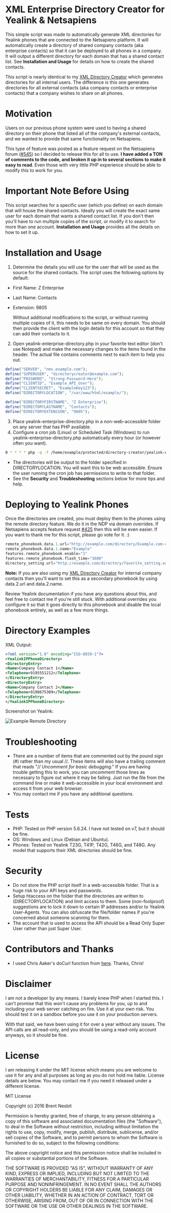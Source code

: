 # XML Enterprise Directory Creator for Yealink & Netsapiens
This simple script was made to automatically generate XML directories for Yealink phones that are connected to the Netsapiens platform. It will automatically create a directory of shared company contacts (aka enterprise contacts) so that it can be deployed to all phones in a company. It will output a different directory for each domain that has a shared contact list. See **Installation and Usage** for details on how to create the shared contacts.

This script is nearly identical to my [XML Directory Creator](https://github.com/nesb0t/yealink-directory-creator) which generates directories for all internal users. The difference is this one generates directories for all external contacts (aka company contacts or enterprise contacts) that a company wishes to share on all phones. 

# Motivation
Users on our previous phone system were used to having a shared directory on their phone that listed all of the company's external contacts, and we wanted to provide that same functionality on Netsapiens.

This type of feature was posted as a feature request on the Netsapiens forum ([#545](https://forum.netsapiens.com/t/link-contacts-in-web-portal-to-show-on-yealink-directory/545/)) so I decided to release this for all to use. **I have added a TON of comments to the code, and broken it up in to several sections to make it easy to read**. Even those with very little PHP experience should be able to modify this to work for you.

# Important Note Before Using
This script searches for a specific user (which you define) on each domain that will house the shared contacts. Ideally you will create the exact same user for each domain that wants a shared contact list. If you don't then you'll have to run multiple copies of the script, or modify it to search for more than one account. **Installation and Usage** provides all the details on how to set it up.

# Installation and Usage
1. Determine the details you will use for the user that will be used as the source for the shared contacts. The script uses the following options by default: 
- First Name: Z Enterprise
- Last Name: Contacts
- Extension: 9805

  Without additional modifications to the script, or without running multiple copies of it, this needs to be same on every domain. You should then provide the client with the login details for this account so that they can add their contacts to it. 

2. Open yealink-enterprise-directory.php in your favorite text editor (don't use Notepad) and make the necessary changes to the items found in the header. The actual file contains comments next to each item to help you out.
```php
define("SERVER", "nms.example.com");
define("SUPERUSER", "directorycreator@example.com");
define("PASSWORD", "Strong-Password-Here");
define("CLIENTID", "Example_API_User");
define("CLIENTSECRET", "ExampleKey123");
define("DIRECTORYLOCATION", "/var/www/html/example/");

define("DIRECTORYFIRSTNAME", "Z Enterprise");
define("DIRECTORYLASTNAME", "Contacts");
define("DIRECTORYEXTENSION", "9805");
```
3. Place yealink-enterprise-directory.php in a non-web-accessible folder on any server that has PHP available.
4. Configure a cron job (Linux) or Scheduled Task (Windows) to run yealink-enterprise-directory.php automatically every hour (or however often you want).
```sh
0 * * * * php -q -f /home/example/protected/directory-creator/yealink-enterprise-directory.php > /dev/null 2>&1
```
- The directories will be output to the folder specified in DIRECTORYLOCATION. You will want this to be web accessible. Ensure the user running the cron job has permissions to write to that folder. 
- See the **Security** and **Troubleshooting** sections below for more tips and help.

# Deploying to Yealink Phones
Once the directories are created, you must deploy them to the phones using the remote directory feature. We do it in the NDP via domain overrides. If Netsapiens accepts feature request [#425](https://forum.netsapiens.com/t/ndp-adding-tokens-variables-to-overrides/425) then this will be even easier. If you want to thank me for this script, please go vote for it. :)

```php
remote_phonebook.data.1.url="http://example.com/directory/Example.com-contacts.xml"
remote_phonebook.data.1.name="Example"
features.remote_phonebook.enable="1"
features.remote_phonebook.flash_time="3600"
directory_setting.url="http://example.com/directory/favorite_setting.xml"
```

**Note:** If you are also using my [XML Directory Creator](https://github.com/nesb0t/yealink-directory-creator) for internal company contacts then you'll want to set this as a secondary phonebook by using data.2.url and data.2.name. 

Review Yealink documentation if you have any questions about this, and feel free to contact me if you're still stuck. With additional overrides you configure it so that it goes directly to this phonebook and disable the local phonebook entirely, as well as a few more things.

# Directory Examples
XML Output:
```xml
<?xml version="1.0" encoding="ISO-8859-1"?>
<YealinkIPPhoneDirectory>
<DirectoryEntry>
<Name>Company Contact 1</Name> 
<Telephone>9195551212</Telephone> 
</DirectoryEntry>
<DirectoryEntry>
<Name>Company Contact 2</Name> 
<Telephone>9198675309</Telephone> 
</DirectoryEntry>
</YealinkIPPhoneDirectory>
```

Screenshot on Yealink:

![Example Remote Directory](http://deploy.celitovoice.net/directory/github-example.png)

# Troubleshooting
- There are a number of items that are commented out by the pound sign (#) rather than my usual //. These items will also have a trailing comment that reads "*// Uncomment for basic debugging*." If you are having trouble getting this to work, you can uncomment those lines as necessary to figure out where it may be failing. Just run the file from the command line or make it web-accessible in your local environment and access it from your web browser.
- You may contact me if you have any additional questions.

# Tests
- PHP: Tested on PHP version 5.6.24. I have not tested on v7, but it should be fine.
- OS: Windows and Linux (Debian and Ubuntu).
- Phones: Tested on Yealink T23G, T41P, T42G, T46G, and T48G. Any model that supports their XML directories should be fine.

# Security
- Do not store the PHP script itself in a web-accessible folder. That is a huge risk to your API keys and passwords.
- Setup htaccess on the folder that the directories are written to (DIRECTORYLOCATION) and limit access to them. Some (non-foolproof) suggestions are to lock it down to certain IP addresses and/or to Yealink User-Agents. You can also obfuscate the file/folder names if you're concerned about someone scanning for them.
- The account that is used to access the API should be a Read Only Super User rather than just Super User.

# Contributors and Thanks
- I used Chris Aaker's doCurl function from [here](https://github.com/aaker/domain-selfsignup). Thanks, Chris!

# Disclaimer
I am not a developer by any means. I barely knew PHP when I started this. I can't promise that this won't cause any problems for you, up to and including your web server catching on fire. Use it at your own risk. You should test it on a sandbox before you use it on your production servers.

With that said, we have been using it for over a year without any issues. The API calls are all read-only, and you should be using a read-only account anyways, so it should be fine.

# License

I am releasing it under the MIT license which means you are welcome to use it for any and all purposes as long as you do not hold me liable. License details are below. You may contact me if you need it released under a different license.

MIT License

Copyright (c) 2016 Brent Nesbit

Permission is hereby granted, free of charge, to any person obtaining a copy
of this software and associated documentation files (the "Software"), to deal
in the Software without restriction, including without limitation the rights
to use, copy, modify, merge, publish, distribute, sublicense, and/or sell
copies of the Software, and to permit persons to whom the Software is
furnished to do so, subject to the following conditions:

The above copyright notice and this permission notice shall be included in all
copies or substantial portions of the Software.

THE SOFTWARE IS PROVIDED "AS IS", WITHOUT WARRANTY OF ANY KIND, EXPRESS OR
IMPLIED, INCLUDING BUT NOT LIMITED TO THE WARRANTIES OF MERCHANTABILITY,
FITNESS FOR A PARTICULAR PURPOSE AND NONINFRINGEMENT. IN NO EVENT SHALL THE
AUTHORS OR COPYRIGHT HOLDERS BE LIABLE FOR ANY CLAIM, DAMAGES OR OTHER
LIABILITY, WHETHER IN AN ACTION OF CONTRACT, TORT OR OTHERWISE, ARISING FROM,
OUT OF OR IN CONNECTION WITH THE SOFTWARE OR THE USE OR OTHER DEALINGS IN THE
SOFTWARE.